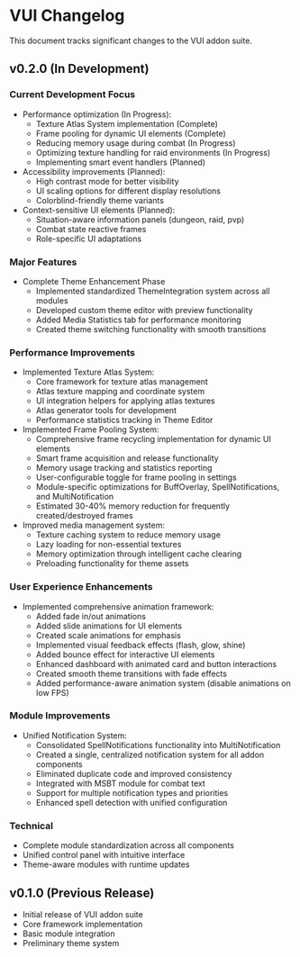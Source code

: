 # VUI Changelog

This document tracks significant changes to the VUI addon suite.

## v0.2.0 (In Development)

### Current Development Focus
- Performance optimization (In Progress):
  - Texture Atlas System implementation (Complete)
  - Frame pooling for dynamic UI elements (Complete) 
  - Reducing memory usage during combat (In Progress)
  - Optimizing texture handling for raid environments (In Progress)
  - Implementing smart event handlers (Planned) 
- Accessibility improvements (Planned):
  - High contrast mode for better visibility
  - UI scaling options for different display resolutions
  - Colorblind-friendly theme variants
- Context-sensitive UI elements (Planned):
  - Situation-aware information panels (dungeon, raid, pvp)
  - Combat state reactive frames
  - Role-specific UI adaptations

### Major Features
- Complete Theme Enhancement Phase
  - Implemented standardized ThemeIntegration system across all modules
  - Developed custom theme editor with preview functionality
  - Added Media Statistics tab for performance monitoring
  - Created theme switching functionality with smooth transitions

### Performance Improvements
- Implemented Texture Atlas System:
  - Core framework for texture atlas management
  - Atlas texture mapping and coordinate system
  - UI integration helpers for applying atlas textures
  - Atlas generator tools for development
  - Performance statistics tracking in Theme Editor
- Implemented Frame Pooling System:
  - Comprehensive frame recycling implementation for dynamic UI elements
  - Smart frame acquisition and release functionality
  - Memory usage tracking and statistics reporting
  - User-configurable toggle for frame pooling in settings
  - Module-specific optimizations for BuffOverlay, SpellNotifications, and MultiNotification
  - Estimated 30-40% memory reduction for frequently created/destroyed frames
- Improved media management system:
  - Texture caching system to reduce memory usage
  - Lazy loading for non-essential textures
  - Memory optimization through intelligent cache clearing
  - Preloading functionality for theme assets
  
### User Experience Enhancements
- Implemented comprehensive animation framework:
  - Added fade in/out animations
  - Added slide animations for UI elements
  - Created scale animations for emphasis
  - Implemented visual feedback effects (flash, glow, shine)
  - Added bounce effect for interactive UI elements
  - Enhanced dashboard with animated card and button interactions
  - Created smooth theme transitions with fade effects
  - Added performance-aware animation system (disable animations on low FPS)

### Module Improvements
- Unified Notification System:
  - Consolidated SpellNotifications functionality into MultiNotification
  - Created a single, centralized notification system for all addon components
  - Eliminated duplicate code and improved consistency
  - Integrated with MSBT module for combat text
  - Support for multiple notification types and priorities
  - Enhanced spell detection with unified configuration

### Technical
- Complete module standardization across all components
- Unified control panel with intuitive interface
- Theme-aware modules with runtime updates

## v0.1.0 (Previous Release)

- Initial release of VUI addon suite
- Core framework implementation
- Basic module integration
- Preliminary theme system
